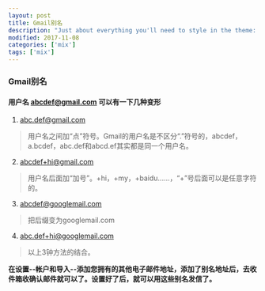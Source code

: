 ```yaml
---
layout: post
title: Gmail别名
description: "Just about everything you'll need to style in the theme: headings, paragraphs, blockquotes, tables, code blocks, and more."
modified: 2017-11-08
categories: ['mix']
tags: ['mix']
---
```


### Gmail别名

#### 用户名 abcdef@gmail.com 可以有一下几种变形
1. abc.def@gmail.com
> 用户名之间加“点”符号。Gmail的用户名是不区分“.”符号的，abcdef，a.bcdef，abc.def和abcd.ef其实都是同一个用户名。

2. abcdef+hi@gmail.com
> 用户名后面加“加号”。+hi，+my，+baidu......，“+”号后面可以是任意字符的。

3. abcdef@googlemail.com 
> 把后缀变为googlemail.com

4. abc.def+hi@googlemail.com 
> 以上3钟方法的结合。

**在设置--帐户和导入--添加您拥有的其他电子邮件地址，添加了别名地址后，去收件箱收确认邮件就可以了。设置好了后，就可以用这些别名发信了。**